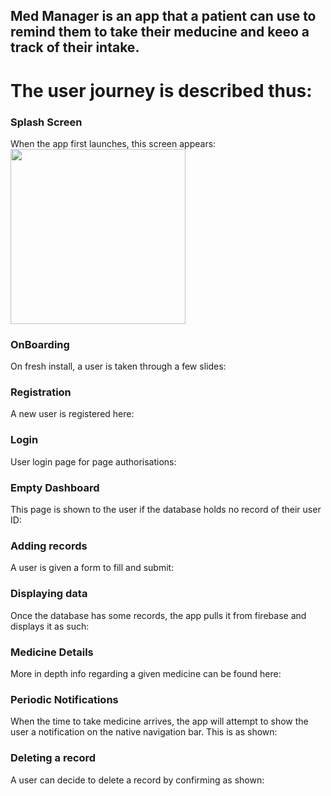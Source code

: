 ## Med Manager is an app that a patient can use to remind them to take their meducine and keeo a track of their intake.

# The user journey is described thus:

### Splash Screen
When the app first launches, this screen appears:
<img src="https://github.com/jumaallan/AndelaMedManager/blob/master/screenshots/andela-login-account.png" width="280"/> 

### OnBoarding
On fresh install, a user is taken through a few slides:
### Registration
A new user is registered here:
### Login
User login page for page authorisations:
### Empty Dashboard
This page is shown to the user if the database holds no record of their user ID:
### Adding records
A user is given a form to fill and submit:
### Displaying data
Once the database has some records, the app pulls it from firebase and displays it as such:
### Medicine Details
More in depth info regarding a given medicine can be found here:
### Periodic Notifications
When the time to take medicine arrives, the app will attempt to show the user a notification on the native navigation bar. This is as shown:
### Deleting a record
A user can decide to delete a record by confirming as shown:
